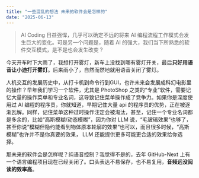 ```yaml
---
title: "一些混乱的想法 未来的软件会是怎样的"
date: "2025-06-13"
---
```


> AI Coding 日益强悍，几乎可以确定不远的将来 AI 编程流程工作模式会发生巨大的变化。可是另一个问题是，随着 AI 的强大，我们当下所熟悉的软件交互模式，是不是也会发生改变？

今天开车时下大雨了，我想打开雾灯，新车上没找到哪有雾灯开关，最后**只好用语音让小迪打开雾灯**。后来雨小了，自然而然地就用语音关闭了雾灯。

人机交互的发展历史中，从打卡机到命令行到GUI，也许未来会发展成科幻电影里的操作？早年我们学习一个软件，尤其是 PhotoShop 之类的“专业”软件，需要记忆大量的操作菜单和专业名词，这导致记住菜单操作成了竞争力。如果你是深度使用过 AI 编程的程序员，你就知道，早期记住大量 api 的程序员的优势，正在被逐渐瓦解。同样，记住菜单这种过时操作注定会被淘汰，甚至，记住一个专业名词都是多余的，比如“高斯模糊/动态模糊”，因为你对 LLM 说，“毛玻璃效果”也够了，甚至你说“模糊但隐约能看到物体原本轮廓的效果“也可以，而且很多时候，“高斯模糊”也许并不是你真要的效果， LLM 还能提供更多可能更合适的效果给你选择。

那未来的软件会是怎样呢？纯语音控制？我觉得不是的，去年 GitHub-Next 上有一个语言编程项目现在已经关闭了。口头表达不易保存，也不易复用，**音频远没阅读的效率高**。

